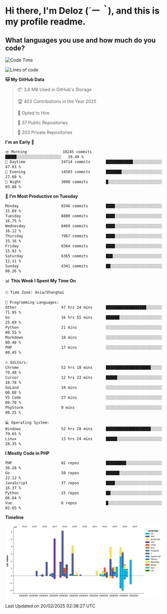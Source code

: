 # **Hi there, I'm Deloz (*´ー｀*), and this is my profile readme.**

## **What languages you use and how much do you code?**

<!--START_SECTION:waka-->
![Code Time](http://img.shields.io/badge/Code%20Time-5%2C726%20hrs%207%20mins-blue)

![Lines of code](https://img.shields.io/badge/From%20Hello%20World%20I%27ve%20Written-47.0%20million%20lines%20of%20code-blue)

**🐱 My GitHub Data** 

> 📦 3.8 MB Used in GitHub's Storage 
 > 
> 🏆 403 Contributions in the Year 2025
 > 
> 💼 Opted to Hire
 > 
> 📜 37 Public Repositories 
 > 
> 🔑 203 Private Repositories 
 > 
**I'm an Early 🐤** 

```text
🌞 Morning                10245 commits       █████░░░░░░░░░░░░░░░░░░░░   19.49 % 
🌆 Daytime                24714 commits       ████████████░░░░░░░░░░░░░   47.03 % 
🌃 Evening                14503 commits       ███████░░░░░░░░░░░░░░░░░░   27.60 % 
🌙 Night                  3090 commits        █░░░░░░░░░░░░░░░░░░░░░░░░   05.88 % 
```
📅 **I'm Most Productive on Tuesday** 

```text
Monday                   8246 commits        ████░░░░░░░░░░░░░░░░░░░░░   15.69 % 
Tuesday                  8800 commits        ████░░░░░░░░░░░░░░░░░░░░░   16.75 % 
Wednesday                8469 commits        ████░░░░░░░░░░░░░░░░░░░░░   16.12 % 
Thursday                 7967 commits        ████░░░░░░░░░░░░░░░░░░░░░   15.16 % 
Friday                   8364 commits        ████░░░░░░░░░░░░░░░░░░░░░   15.92 % 
Saturday                 6365 commits        ███░░░░░░░░░░░░░░░░░░░░░░   12.11 % 
Sunday                   4341 commits        ██░░░░░░░░░░░░░░░░░░░░░░░   08.26 % 
```


📊 **This Week I Spent My Time On** 

```text
🕑︎ Time Zone: Asia/Shanghai

💬 Programming Languages: 
Other                    47 hrs 24 mins      ██████████████████░░░░░░░   71.95 % 
Go                       16 hrs 55 mins      ██████░░░░░░░░░░░░░░░░░░░   25.69 % 
Python                   21 mins             ░░░░░░░░░░░░░░░░░░░░░░░░░   00.55 % 
Markdown                 18 mins             ░░░░░░░░░░░░░░░░░░░░░░░░░   00.46 % 
PHP                      17 mins             ░░░░░░░░░░░░░░░░░░░░░░░░░   00.45 % 

🔥 Editors: 
Chrome                   52 hrs 18 mins      ████████████████████░░░░░   79.40 % 
Cursor                   12 hrs 22 mins      █████░░░░░░░░░░░░░░░░░░░░   18.78 % 
GoLand                   34 mins             ░░░░░░░░░░░░░░░░░░░░░░░░░   00.88 % 
VS Code                  27 mins             ░░░░░░░░░░░░░░░░░░░░░░░░░   00.70 % 
PhpStorm                 9 mins              ░░░░░░░░░░░░░░░░░░░░░░░░░   00.25 % 

💻 Operating System: 
Windows                  52 hrs 28 mins      ████████████████████░░░░░   79.65 % 
Linux                    13 hrs 24 mins      █████░░░░░░░░░░░░░░░░░░░░   20.35 % 
```

**I Mostly Code in PHP** 

```text
PHP                      82 repos            █████████░░░░░░░░░░░░░░░░   36.28 % 
Go                       50 repos            ██████░░░░░░░░░░░░░░░░░░░   22.12 % 
JavaScript               37 repos            ████░░░░░░░░░░░░░░░░░░░░░   16.37 % 
Python                   15 repos            ██░░░░░░░░░░░░░░░░░░░░░░░   06.64 % 
Vue                      6 repos             █░░░░░░░░░░░░░░░░░░░░░░░░   02.65 % 
```



**Timeline**

![Lines of Code chart](https://raw.githubusercontent.com/deloz/deloz/main/assets/bar_graph.png)


 Last Updated on 20/02/2025 02:38:27 UTC
<!--END_SECTION:waka-->
